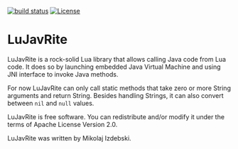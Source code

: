 [![build status](https://img.shields.io/github/actions/workflow/status/mizdebsk/lujavrite/ci.yml?branch=master)](https://github.com/mizdebsk/lujavrite/actions/workflows/ci.yml?query=branch%3Amaster)
[![License](https://img.shields.io/github/license/mizdebsk/lujavrite.svg?label=License)](https://www.apache.org/licenses/LICENSE-2.0)

LuJavRite
=========

LuJavRite is a rock-solid Lua library that allows calling Java code
from Lua code.  It does so by launching embedded Java Virtual Machine
and using JNI interface to invoke Java methods.

For now LuJavRite can only call static methods that take zero or more
String arguments and return String.  Besides handling Strings, it can
also convert between `nil` and `null` values.

LuJavRite is free software. You can redistribute and/or modify it
under the terms of Apache License Version 2.0.

LuJavRite was written by Mikolaj Izdebski.
